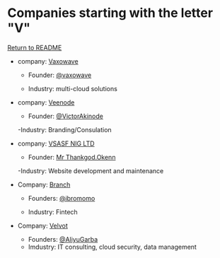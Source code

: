 # Companies starting with the letter "V"

[Return to README](../README.md)

- company: [Vaxowave](https://vaxowave.com/)

  - Founder: [@vaxowave](https://www.twitter.com/vaxowave)
  
  - Industry:  multi-cloud solutions

- company: [Veenode](https://veenodetech.com/)

  - Founder: [@VictorAkinode](https://www.twitter.com/VictorAkinode)

  -Industry: Branding/Consulation

- company: [VSASF NIG LTD ](https://vsasftechng.com/)

  - Founder: [Mr Thankgod.Okenn](https://www.linkedin.com/in/thankgod-okenna-5879a7183)

  -Industry: Website development and maintenance
  
- Company: [Branch](https://voguepay.com/) 
  
   - Founders: [@ibromomo](https://twitter.com/ibromomo)
    
   - Industry: Fintech
    
- Company: [Velvot](https://velvot.com)
  - Founders: [@AliyuGarba](https://twitter.com/velvotng)
  - Imdustry: IT consulting, cloud security, data management 
